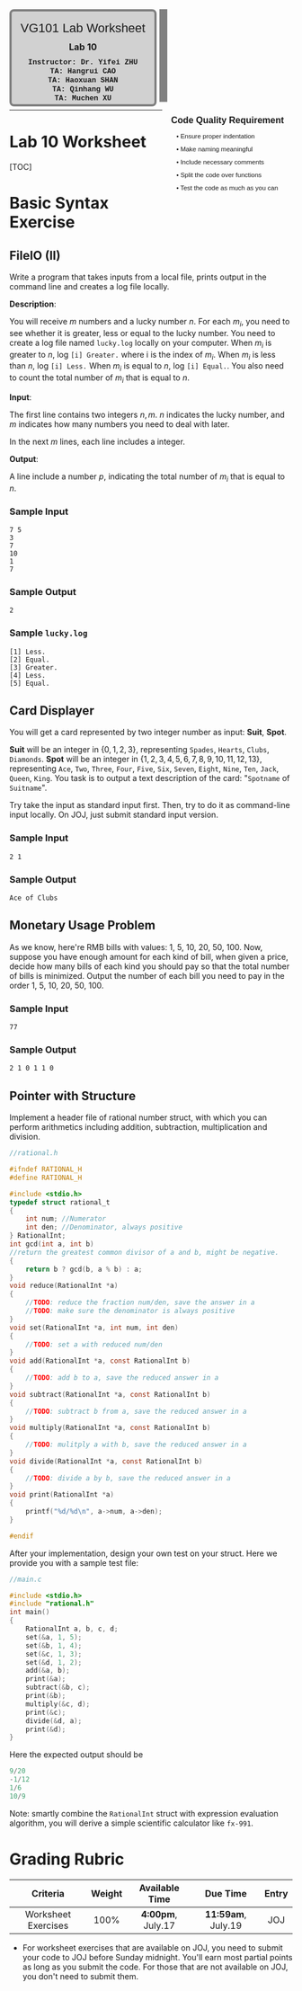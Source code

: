 <div style="width:53%;height:165px;text-align:center;border:14px solid #808080;border-top:none;border-left:none;border-bottom:none;display:inline-block">
    <div style="border:4px solid #808080;border-radius:8px;width:95%;height:100%;background-color: rgb(209, 209, 209);">
        <div style="width:100%;height:30%;text-align:center;line-height:60px;font-size:22px;font-family:'Lucida Sans', 'Lucida Sans Regular', 'Lucida Grande', 'Lucida Sans Unicode', Geneva, Verdana, sans-serif;">VG101 Lab Worksheet</div>
        <div style="width:100%;height:20%;text-align:center;line-height:26px;font-size:16px;font-familny:'Lucida Sans', 'Lucida Sans Regular', 'Lucida Grande', 'Lucida Sans Unicode', Geneva, Verdana, sans-serif;"><b>Lab 10</b></div>
        <div style="width:100%;height:50%;text-align:center;font-size:13px;line-height:16px;font-family: 'Courier New', Courier, monospace;font-weight:80;"><b>Instructor: Dr. Yifei ZHU<br>TA: Hangrui CAO<br>TA: Haoxuan SHAN<br>TA: Qinhang WU<br>TA: Muchen XU<br></b></div>
    </div>
</div>
<div style="width:46%;height:165px;display:inline-block;float:right">
    <div style="width:100%;height:30%;text-align:center;line-height:65px;font-size:16px;font-family:'Lucida Sans', 'Lucida Sans Regular', 'Lucida Grande', 'Lucida Sans Unicode', Geneva, Verdana, sans-serif;"><b>Code Quality Requirement</b></div>
    <div style="width:100%;height:70%;text-align:left;margin-left:25px;line-height:23px;font-size:11.5px;font-family:Verdana, Geneva, Tahoma, sans-serif;font-weight:300;">• Ensure proper indentation<br>• Make naming meaningful <br>• Include necessary comments<br>• Split the code over functions<br>• Test the code as much as you can</div>
</div>
<!-- Last modified: 07-17-2020-->

---

# Lab 10 Worksheet

[TOC]

# Basic Syntax Exercise

## FileIO (II)

Write a program that takes inputs from a local file, prints output in the command line and creates a log file locally.

**Description**:

You will receive $m$ numbers and a lucky number $n$. For each $m_i$, you need to see whether it is greater, less or equal to the lucky number. You need to create a log file named `lucky.log` locally on your computer. When $m_i$ is greater to $n$, log `[i] Greater.` where i is the index of $m_i$. When $m_i$ is less than $n$, log `[i] Less.` When $m_i$ is equal to $n$, log `[i] Equal.`. You also need to count the total number of $m_i$ that is equal to $n$.

**Input**: 

The first line contains two integers $n,m$. $n$ indicates the lucky number, and $m$ indicates how many numbers you need to deal with later.

In the next $m$ lines, each line includes a integer.

**Output**:

A line include a number $p$, indicating the total number of $m_i$ that is equal to $n$.

### Sample Input

```
7 5
3
7
10
1
7
```
### Sample Output

```
2
```

### Sample `lucky.log`

```
[1] Less.
[2] Equal.
[3] Greater.
[4] Less.
[5] Equal.
```


## Card Displayer

You will get a card represented by two integer number as input: **Suit**, **Spot**.

**Suit** will be an integer in $\{0,1,2,3\}$, representing `Spades`, `Hearts`, `Clubs`, `Diamonds`. **Spot** will be an integer in $\{1,2,3,4,5,6,7,8,9,10,11,12,13\}$, representing `Ace`, `Two`, `Three`, `Four`, `Five`, `Six`, `Seven`, `Eight`, `Nine`, `Ten`, `Jack`, `Queen`, `King`. You task is to output a text description of the card: "`Spotname` of `Suitname`".

Try take the input as standard input first. Then, try to do it as command-line input locally. On JOJ, just submit standard input version. 

### Sample Input
```
2 1
```
### Sample Output
```
Ace of Clubs
```


## Monetary Usage Problem

As we know, here're RMB bills with values: 1, 5, 10, 20, 50, 100. Now, suppose you have enough amount for each kind of bill, when given a price, decide how many bills of each kind you should pay so that the total number of bills is minimized. Output the number of each bill you need to pay in the order 1, 5, 10, 20, 50, 100. 

### Sample Input
```
77
```

### Sample Output
```
2 1 0 1 1 0
```

## Pointer with Structure

Implement a header file of rational number struct, with which you can perform arithmetics including addition, subtraction, multiplication and division.

```c
//rational.h

#ifndef RATIONAL_H
#define RATIONAL_H

#include <stdio.h>
typedef struct rational_t
{
    int num; //Numerator
    int den; //Denominator, always positive
} RationalInt;
int gcd(int a, int b)
//return the greatest common divisor of a and b, might be negative.
{
    return b ? gcd(b, a % b) : a;
}
void reduce(RationalInt *a)
{
    //TODO: reduce the fraction num/den, save the answer in a
    //TODO: make sure the denominator is always positive
}
void set(RationalInt *a, int num, int den)
{
    //TODO: set a with reduced num/den
}
void add(RationalInt *a, const RationalInt b)
{
    //TODO: add b to a, save the reduced answer in a
}
void subtract(RationalInt *a, const RationalInt b)
{
    //TODO: subtract b from a, save the reduced answer in a
}
void multiply(RationalInt *a, const RationalInt b)
{
    //TODO: mulitply a with b, save the reduced answer in a
}
void divide(RationalInt *a, const RationalInt b)
{
    //TODO: divide a by b, save the reduced answer in a
}
void print(RationalInt *a)
{
    printf("%d/%d\n", a->num, a->den);
}

#endif
```

After your implementation, design your own test on your struct. Here we provide you with a sample test file:

```c
//main.c

#include <stdio.h>
#include "rational.h"
int main()
{
    RationalInt a, b, c, d;
    set(&a, 1, 5);
    set(&b, 1, 4);
    set(&c, 1, 3);
    set(&d, 1, 2);
    add(&a, b);
    print(&a);
    subtract(&b, c);
    print(&b);
    multiply(&c, d);
    print(&c);
    divide(&d, a);
    print(&d);
}
```

Here the expected output should be
```c
9/20
-1/12
1/6
10/9
```

Note: smartly combine the `RationalInt` struct with expression evaluation algorithm, you will derive a simple scientific calculator like `fx-991`.

# Grading Rubric

|      Criteria           | Weight   |Available Time | Due Time | Entry|
| :-----------------:     | :----:   | :----: |  :----: |:----: |
|     Worksheet Exercises       |  100%     | **4:00pm**, July.17 | **11:59am**, July.19  | JOJ |


- For worksheet exercises that are available on JOJ, you need to submit your code to JOJ before Sunday midnight. You'll earn most partial points as long as you submit the code. For those that are not available on JOJ, you don't need to submit them.
